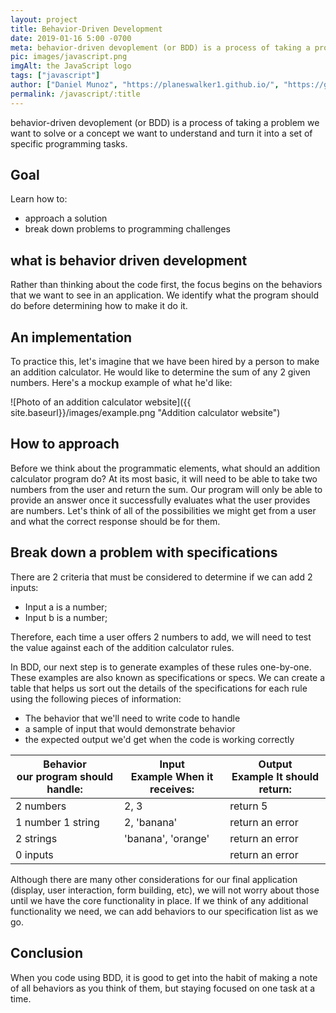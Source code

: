 ```yaml
---
layout: project
title: Behavior-Driven Development
date: 2019-01-16 5:00 -0700
meta: behavior-driven devoplement (or BDD) is a process of taking a problem we want to solve or a concept we want to understand and turn it into a set of specific programming tasks.
pic: images/javascript.png
imgAlt: the JavaScript logo
tags: ["javascript"]
author: ["Daniel Munoz", "https://planeswalker1.github.io/", "https://github.com/planeswalker1"]
permalink: /javascript/:title
---
```


behavior-driven devoplement (or BDD) is a process of taking a problem we want to solve or a concept we want to understand and turn it into a set of specific programming tasks.

## Goal

Learn how to:
* approach a solution
* break down problems to programming challenges

## what is behavior driven development

Rather than thinking about the code first, the focus begins on the behaviors that we want to see in an application. We identify what the program should do before determining how to make it do it.

## An implementation

To practice this, let's imagine that we have been hired by a person to make an addition calculator. He would like to determine the sum of any 2 given numbers. Here's a mockup example of what he'd like:

![Photo of an addition calculator website]({{ site.baseurl}}/images/example.png "Addition calculator website")

## How to approach

Before we think about the programmatic elements, what should an addition calculator program do? At its most basic, it will need to be able to take two numbers from the user and return the sum. Our program will only be able to provide an answer once it successfully evaluates what the user provides are numbers. Let's think of all of the possibilities we might get from a user and what the correct response should be for them.

## Break down a problem with specifications

There are 2 criteria that must be considered to determine if we can add 2 inputs:

* Input a is a number;
* Input b is a number;

Therefore, each time a user offers 2 numbers to add, we will need to test the value against each of the addition calculator rules.

In BDD, our next step is to generate examples of these rules one-by-one. These examples are also known as specifications or specs. We can create a table that helps us sort out the details of the specifications for each rule using the following pieces of information:
* The behavior that we'll need to write code to handle
* a sample of input that would demonstrate behavior
* the expected output we'd get when the code is working correctly

<table>
  <thead>
    <tr>
      <th>Behavior <br> our program should handle: </th>
      <th>Input <br> Example When it receives: </th>
      <th>Output <br> Example It should return: </th>
    </tr>
  </thead>
  <tbody>
    <tr>
      <td>2 numbers</td>
      <td>2, 3</td>
      <td>return 5</td>
    </tr>
    <tr>
      <td>1 number 1 string</td>
      <td>2, 'banana'</td>
      <td>return an error</td>
    </tr>
    <tr>
      <td>2 strings</td>
      <td>'banana', 'orange'</td>
      <td>return an error</td>
    </tr>
    <tr>
      <td>0 inputs</td>
      <td></td>
      <td>return an error</td>
    </tr>
  </tbody>
</table>

Although there are many other considerations for our final application (display, user interaction, form building, etc), we will not worry about those until we have the core functionality in place. If we think of any additional functionality we need, we can add behaviors to our specification list as we go.

## Conclusion

When you code using BDD, it is good to get into the habit of making a note of all behaviors as you think of them, but staying focused on one task at a time.
